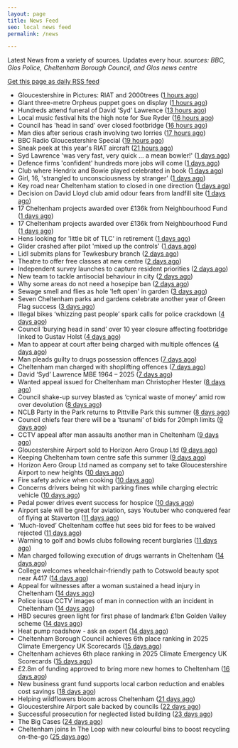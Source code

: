 ```yaml
---
layout: page
title: News Feed
seo: local news feed
permalink: /news

---
```


Latest News from a variety of sources. Updates every hour.
_sources: BBC, Glos Police, Cheltenham Borough Council, and Glos news centre_

[Get this page as daily RSS feed](/daily.rss)

<!-- news_marker starts -->
- Gloucestershire in Pictures: RIAT and 2000trees ([1 hours ago](https://www.bbc.com/news/articles/crmvp9rxg7yo))
- Giant three-metre Orpheus puppet goes on display ([1 hours ago](https://www.bbc.com/news/articles/c8rp232x0zvo))
- Hundreds attend funeral of David 'Syd' Lawrence ([13 hours ago](https://www.bbc.com/news/articles/cy8kmg21r93o))
- Local music festival hits the high note for Sue Ryder ([16 hours ago](https://gloucesternewscentre.co.uk/local-music-festival-hits-the-high-note-for-sue-ryder/))
- Council has 'head in sand' over closed footbridge ([16 hours ago](https://www.bbc.com/news/articles/cy5w26yzxr1o))
- Man dies after serious crash involving two lorries ([17 hours ago](https://www.bbc.com/news/articles/crk65744rm4o))
- BBC Radio Gloucestershire Special ([19 hours ago](https://www.bbc.co.uk/sounds/play/p0lqz0z2))
- Sneak peek at this year's RIAT aircraft ([21 hours ago](https://www.bbc.com/news/videos/c625qw1rzlyo))
- Syd Lawrence 'was very fast, very quick ... a mean bowler!' ([1 days ago](https://www.bbc.com/news/articles/c628163nzm1o))
- Defence firms 'confident' hundreds more jobs will come ([1 days ago](https://www.bbc.com/news/articles/c86gnq3j2qno))
- Club where Hendrix and Bowie played celebrated in book ([1 days ago](https://www.bbc.com/news/articles/c62dryljn24o))
- Girl, 16, 'strangled to unconsciousness by stranger' ([1 days ago](https://www.bbc.com/news/articles/cx23jny8282o))
- Key road near Cheltenham station to closed in one direction ([1 days ago](https://gloucesternewscentre.co.uk/key-road-near-cheltenham-station-to-closed-in-one-direction/))
- Decision on David Lloyd club amid odour fears from landfill site ([1 days ago](https://gloucesternewscentre.co.uk/decision-on-david-lloyd-club-amid-odour-fears-from-landfill-site/))
- 17 Cheltenham projects awarded over £136k from Neighbourhood Fund ([1 days ago](https://gloucesternewscentre.co.uk/17-cheltenham-projects-awarded-over-136k-from-neighbourhood-fund/))
- 17 Cheltenham projects awarded over £136k from Neighbourhood Fund ([1 days ago](https://www.cheltenham.gov.uk/news/article/3036/17_cheltenham_projects_awarded_over_136k_from_neighbourhood_fund))
- Hens looking for 'little bit of TLC' in retirement ([1 days ago](https://www.bbc.com/news/articles/c2k1yk1lq84o))
- Glider crashed after pilot 'mixed up the controls' ([1 days ago](https://www.bbc.com/news/articles/cql01lx5glpo))
- Lidl submits plans for Tewkesbury branch ([2 days ago](https://www.bbc.com/news/articles/cy8k2lg7j9lo))
- Theatre to offer free classes at new centre ([2 days ago](https://www.bbc.com/news/articles/c5y7xr545x4o))
- Independent survey launches to capture resident priorities ([2 days ago](https://www.cheltenham.gov.uk/news/article/3035/independent_survey_launches_to_capture_resident_priorities))
- New team to tackle antisocial behaviour in city ([2 days ago](https://www.bbc.com/news/articles/cn86pw7z6qzo))
- Why some areas do not need a hosepipe ban ([2 days ago](https://www.bbc.com/news/articles/c8e424nr04do))
- Sewage smell and flies as hole 'left open' in garden ([3 days ago](https://www.bbc.com/news/articles/cjrlp79vrq0o))
- Seven Cheltenham parks and gardens celebrate another year of Green Flag success ([3 days ago](https://www.cheltenham.gov.uk/news/article/3034/seven_cheltenham_parks_and_gardens_celebrate_another_year_of_green_flag_success))
- Illegal bikes ‘whizzing past people’ spark calls for police crackdown ([4 days ago](https://gloucesternewscentre.co.uk/illegal-bikes-whizzing-past-people-spark-calls-for-police-crackdown/))
- Council ‘burying head in sand’ over 10 year closure affecting footbridge linked to Gustav Holst ([4 days ago](https://gloucesternewscentre.co.uk/council-burying-head-in-sand-over-10-year-closure-affecting-footbridge-linked-to-gustav-holst/))
- Man to appear at court after being charged with multiple offences ([4 days ago](https://gloucesternewscentre.co.uk/man-to-appear-at-court-after-being-charged-with-multiple-offences/))
- Man pleads guilty to drugs possession offences ([7 days ago](https://gloucesternewscentre.co.uk/man-pleads-guilty-to-drugs-possession-offences/))
- Cheltenham man charged with shoplifting offences ([7 days ago](https://gloucesternewscentre.co.uk/cheltenham-man-charged-with-shoplifting-offences/))
- David ‘Syd’ Lawrence MBE 1964 – 2025 ([7 days ago](https://www.bbc.co.uk/sounds/play/p0lpkk2r))
- Wanted appeal issued for Cheltenham man Christopher Hester ([8 days ago](https://gloucesternewscentre.co.uk/wanted-appeal-issued-for-cheltenham-man-christopher-hester/))
- Council shake-up survey blasted as ‘cynical waste of money’ amid row over devolution ([8 days ago](https://gloucesternewscentre.co.uk/council-shake-up-survey-blasted-as-cynical-waste-of-money-amid-row-over-devolution/))
- NCLB Party in the Park returns to Pittville Park this summer ([8 days ago](https://www.cheltenham.gov.uk/news/article/3033/nclb_party_in_the_park_returns_to_pittville_park_this_summer))
- Council chiefs fear there will be a ‘tsunami’ of bids for 20mph limits ([9 days ago](https://gloucesternewscentre.co.uk/council-chiefs-fear-there-will-be-a-tsunami-of-bids-for-20mph-limits/))
- CCTV appeal after man assaults another man in Cheltenham ([9 days ago](https://gloucesternewscentre.co.uk/cctv-appeal-after-man-assaults-another-man-in-cheltenham/))
- Gloucestershire Airport sold to Horizon Aero Group Ltd ([9 days ago](https://gloucesternewscentre.co.uk/gloucestershire-airport-sold-to-horizon-aero-group-ltd/))
- Keeping Cheltenham town centre safe this summer ([9 days ago](https://www.cheltenham.gov.uk/news/article/3032/keeping_cheltenham_town_centre_safe_this_summer))
- Horizon Aero Group Ltd named as company set to take Gloucestershire Airport to new heights ([10 days ago](https://www.cheltenham.gov.uk/news/article/3031/horizon_aero_group_ltd_named_as_company_set_to_take_gloucestershire_airport_to_new_heights))
- Fire safety advice when cooking ([10 days ago](https://gloucesternewscentre.co.uk/fire-safety-advice-when-cooking/))
- Concerns drivers being hit with parking fines while charging electric vehicle ([10 days ago](https://gloucesternewscentre.co.uk/concerns-drivers-being-hit-with-parking-fines-while-charging-electric-vehicle/))
- Pedal power drives event success for hospice ([10 days ago](https://gloucesternewscentre.co.uk/pedal-power-drives-event-success-for-hospice/))
- Airport sale will be great for aviation, says Youtuber who conquered fear of flying at Staverton ([11 days ago](https://gloucesternewscentre.co.uk/airport-sale-will-be-great-for-aviation-says-youtuber-who-conquered-fear-of-flying-at-staverton/))
- ‘Much-loved’ Cheltenham coffee hut sees bid for fees to be waived rejected ([11 days ago](https://gloucesternewscentre.co.uk/much-loved-cheltenham-coffee-hut-sees-bid-for-fees-to-be-waived-rejected/))
- Warning to golf and bowls clubs following recent burglaries ([11 days ago](https://gloucesternewscentre.co.uk/warning-to-golf-and-bowls-clubs-following-recent-burglaries/))
- Man charged following execution of drugs warrants in Cheltenham ([14 days ago](https://gloucesternewscentre.co.uk/man-charged-following-execution-of-drugs-warrants-in-cheltenham-2/))
- College welcomes wheelchair-friendly path to Cotswold beauty spot near A417 ([14 days ago](https://gloucesternewscentre.co.uk/college-welcomes-wheelchair-friendly-path-to-cotswold-beauty-spot-near-a417/))
- Appeal for witnesses after a woman sustained a head injury in Cheltenham ([14 days ago](https://gloucesternewscentre.co.uk/appeal-for-witnesses-after-a-woman-sustained-a-head-injury-in-cheltenham/))
- Police issue CCTV images of man in connection with an incident in Cheltenham ([14 days ago](https://gloucesternewscentre.co.uk/police-issue-cctv-images-of-man-in-connection-with-an-incident-in-cheltenham/))
- HBD secures green light for first phase of landmark £1bn Golden Valley scheme ([14 days ago](https://www.cheltenham.gov.uk/news/article/3030/hbd_secures_green_light_for_first_phase_of_landmark_1bn_golden_valley_scheme))
- Heat pump roadshow - ask an expert ([14 days ago](https://www.cheltenham.gov.uk/news/article/3029/heat_pump_roadshow_-_ask_an_expert))
- Cheltenham Borough Council achieves 6th place ranking in 2025 Climate Emergency UK Scorecards ([15 days ago](https://gloucesternewscentre.co.uk/cheltenham-borough-council-achieves-6th-place-ranking-in-2025-climate-emergency-uk-scorecards/))
- Cheltenham achieves 6th place ranking in 2025 Climate Emergency UK Scorecards ([15 days ago](https://www.cheltenham.gov.uk/news/article/3028/cheltenham_achieves_6th_place_ranking_in_2025_climate_emergency_uk_scorecards))
- £2.8m of funding approved to bring more new homes to Cheltenham ([16 days ago](https://www.cheltenham.gov.uk/news/article/3027/28m_of_funding_approved_to_bring_more_new_homes_to_cheltenham))
- New business grant fund supports local carbon reduction and enables cost savings ([18 days ago](https://www.cheltenham.gov.uk/news/article/3026/new_business_grant_fund_supports_local_carbon_reduction_and_enables_cost_savings))
- Helping wildflowers bloom across Cheltenham ([21 days ago](https://www.cheltenham.gov.uk/news/article/3025/helping_wildflowers_bloom_across_cheltenham))
- Gloucestershire Airport sale backed by councils ([22 days ago](https://www.cheltenham.gov.uk/news/article/3024/gloucestershire_airport_sale_backed_by_councils))
- Successful prosecution for neglected listed building ([23 days ago](https://www.cheltenham.gov.uk/news/article/3023/successful_prosecution_for_neglected_listed_building))
- The Big Cases ([24 days ago](https://www.bbc.co.uk/iplayer/episode/m001z7w2))
- Cheltenham joins In The Loop with new colourful bins to boost recycling on-the-go ([25 days ago](https://www.cheltenham.gov.uk/news/article/3022/cheltenham_joins_in_the_loop_with_new_colourful_bins_to_boost_recycling_on-the-go))

<!-- news_marker ends -->
